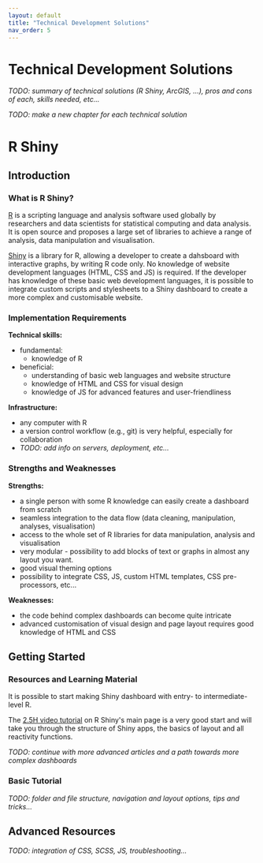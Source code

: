 ```yaml
---
layout: default
title: "Technical Development Solutions"
nav_order: 5
---
```


# Technical Development Solutions

_TODO: summary of technical solutions (R Shiny, ArcGIS, ...), pros and cons of each, skills needed, etc..._

_TODO: make a new chapter for each technical solution_

# R Shiny

## Introduction

### What is R Shiny?

[R](https://cran.r-project.org/) is a scripting language and analysis software used globally by researchers and data scientists for statistical computing and data analysis.  It is open source and proposes a large set of libraries to achieve a range of analysis, data manipulation and visualisation.

[Shiny](https://shiny.rstudio.com/) is a library for R, allowing a developer to create a dahsboard with interactive graphs, by writing R code only. No knowledge of website development languages (HTML, CSS and JS) is required. If the developer has knowledge of these basic web development languages, it is possible to integrate custom scripts and stylesheets to a Shiny dashboard to create a more complex and customisable website.

### Implementation Requirements

**Technical skills:**

- fundamental:
  - knowledge of R
- beneficial:
  - understanding of basic web languages and website structure
  - knowledge of HTML and CSS for visual design
  - knowledge of JS for advanced features and user-friendliness

**Infrastructure:**

- any computer with R
- a version control workflow (e.g., git) is very helpful, especially for collaboration
- _TODO: add info on servers, deployment, etc..._

### Strengths and Weaknesses

**Strengths:**

- a single person with some R knowledge can easily create a dashboard from scratch
- seamless integration to the data flow (data cleaning, manipulation, analyses, visualisation)
- access to the whole set of R libraries for data manipulation, analysis and visualisation
- very modular - possibility to add blocks of text or graphs in almost any layout you want.
- good visual theming options
- possibility to integrate CSS, JS, custom HTML templates, CSS pre-processors, etc...

**Weaknesses:**

- the code behind complex dashboards can become quite intricate
- advanced customisation of visual design and page layout requires good knowledge of HTML and CSS

## Getting Started

### Resources and Learning Material

It is possible to start making Shiny dashboard with entry- to intermediate-level R.

The [2.5H video tutorial](https://shiny.rstudio.com/tutorial/) on R Shiny's main page is a very good start and will take you through the structure of Shiny apps, the basics of layout and all reactivity functions.

_TODO: continue with more advanced articles and a path towards more complex dashboards_

### Basic Tutorial

_TODO: folder and file structure, navigation and layout options, tips and tricks..._

## Advanced Resources

_TODO: integration of CSS, SCSS, JS, troubleshooting..._
